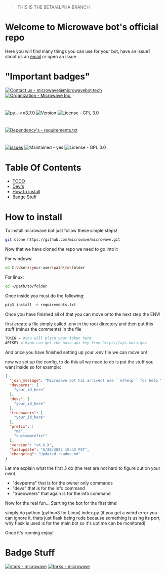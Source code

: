 > THIS IS THE BETA/ALPHA BRANCH
# Welcome to Microwave bot's official repo
Here you will find many things you can use for your bot, have an issue? shoot us an [email](mailto:microwave@microwavebot.tech) or open an issue

# "Important badges"

[![Contact us - microwave@microwavebot.tech](https://img.shields.io/badge/Contact_us-microwave%40microwavebot.tech-FFFFFF?logo=Mail.Ru&logoColor=000000)](mailto:microwave@microwavebot.tech "Contact us")
[![Organization - Microwave Inc.](https://img.shields.io/badge/Organization-Microwave_Inc.-white?logo=Github&logoColor=%233776AB)](https://github.com/microwave-inc "Our GitHub page")
#
[![py - >=3.7.0](https://img.shields.io/badge/py->=3.7-Green?logo=Python&logoColor=%233776AB)](https://python.org "Go to the Python homepage")
![Version](https://img.shields.io/badge/dynamic/json?label=Version&query=version&url=https%3A%2F%2Fraw.githubusercontent.com%2Fmicrowave-inc%2Fmicrowave%2Fmaster%2Fconfig.json)
![License  - GPL 3.0](https://img.shields.io/badge/License_-GPL_3.0-blue)
#
[![Dependency's  - requirements.txt](https://img.shields.io/badge/Dependency's_-requirements.txt-blue?logo=Python&logoColor=%233776AB)](https://github.com/microwave-inc/microwave/blob/master/requirements.txt "Reqirements file")
#
[![issues](https://img.shields.io/github/issues/microwave-inc/microwave)](https://github.com/microwave-inc/microwave/issues)
![Maintained - yes](https://img.shields.io/badge/Maintained-yes-green)
![License - GPL 3.0](https://img.shields.io/badge/License-GPL_3.0-blue)

# Table Of Contents

- [TODO](#todo)
- [Dev's](#devs)
- [How to install](#how-to-install)
- [Badge Stuff](#badge-stuff)

# How to install
To install microwave bot just follow these simple steps!
```sh
git clone https://github.com/microwave/microwave.git
```
Now that we have cloned the repo we need to go into it

For windows:
```sh
cd C:\Users\your-user\path\to\folder
```
For linux:
```sh
cd ~/path/to/folder
```
Once inside you must do the following:
```python
pip3 install -r requirements.txt
```
Once you have finished all of that you can move onto the next step the ENV!

first create a file simply called .env in the root directory and then put this stuff (minus the comments) in the file
```py
TOKEN = #you will place your token here
APIKEY = #you can get the nasa api key from https://api.nasa.gov
```
And once you have finished setting up your .env file we can move on!

now we set up the config, to do this all we need to do is put the stuff you want inside so for example:
```json
{
  "join_message": "Microwave bot has arrived! use ``m!help`` for help \nand check out our website @ https://microwavebot.tech",
  "devperms": [
    "your_id_here"
  ],
  "devs": [
    "your_id_here"
  ],
  "trueowners": [
    "your_id_here"
  ],
  "prefix": [
    "m!",
    "customprefix!"
  ],
  "version": "vX.X.X",
  "lastupdate": "6/28/2022 10:42 PST",
  "changelog": "Updated readme.md"
}
```
Let me explain what the first 3 do (the rest are not hard to figure out on your own)

- "devperms" that is for the owner only commands
- "devs" that is for the info command
- "trueowners" that again is for the info command

Now for the real fun... Starting the bot for the first time!

simply do python (python3 for Linux) index.py (if you get a weird error you can ignore it, thats just flask being rude because something is using its port, why flask is used is for the main bot so it's uptime can be monitored)

Once it's running enjoy!

# Badge Stuff

[![stars - microwave](https://img.shields.io/github/stars/microwave-inc/microwave?style=social)](https://github.com/microwave-inc/microwave "Stars")
[![forks - microwave](https://img.shields.io/github/forks/microwave-inc/microwave?style=social)](https://github.com/microwave-inc/microwave "Forks")
#

